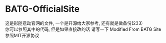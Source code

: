 # BATG-OfficialSite
这是形随意动官网的文件, 一个是开源给大家参考, 还有就是做备份(233)<br />
你可以参照其中的代码, 但是如果直接改的话 请写一下 Modified From BATG Site<br />
参照MIT开源协议<br />